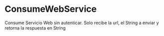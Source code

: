 # ConsumeWebService
Consume Servicio Web sin autenticar. Solo recibe la url, el String a enviar y retorna la respuesta en String 

